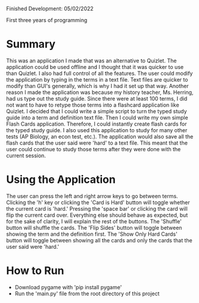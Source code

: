 Finished Development: 05/02/2022

First three years of programming

# Summary
This was an application I made that was an alternative to Quizlet. The application could be used offline and I thought 
that it was quicker to use than Quizlet. I also had full control of all the features. The user could modify the application 
by typing in the terms in a text file. Text files are quicker to modify than GUI's generally, which is why I had it set 
up that way. Another reason I made the application was because my history teacher, Ms. Herring, had us type out the study 
guide. Since there were at least 100 terms, I did not want to have to retype those terms into a flashcard application like 
Quizlet. I decided that I could write a simple script to turn the typed study guide into a term and definition text file. 
Then I could write my own simple Flash Cards application. Therefore, I could instantly create flash cards for the typed 
study guide. I also used this application to study for many other tests (AP Biology, an econ test, etc.). The application 
would also save all the flash cards that the user said were 'hard' to a text file. This meant that the user could continue 
to study those terms after they were done with the current session.

# Using the Application
The user can press the left and right arrow keys to go between terms. Clicking the 'h' key or clicking the 'Card is Hard' 
button will toggle whether the current card is 'hard.' Pressing the 'space bar' or clicking the card will flip the current card over.
Everything else should behave as expected, but for the sake of clarity, I will explain the rest of the buttons. The 'Shuffle'
button will shuffle the cards. The 'Flip Sides' button will toggle between showing the term and the definition first. The 
'Show Only Hard Cards' button will toggle between showing all the cards and only the cards that the user said were 'hard.'

# How to Run
- Download pygame with 'pip install pygame'
- Run the 'main.py' file from the root directory of this project